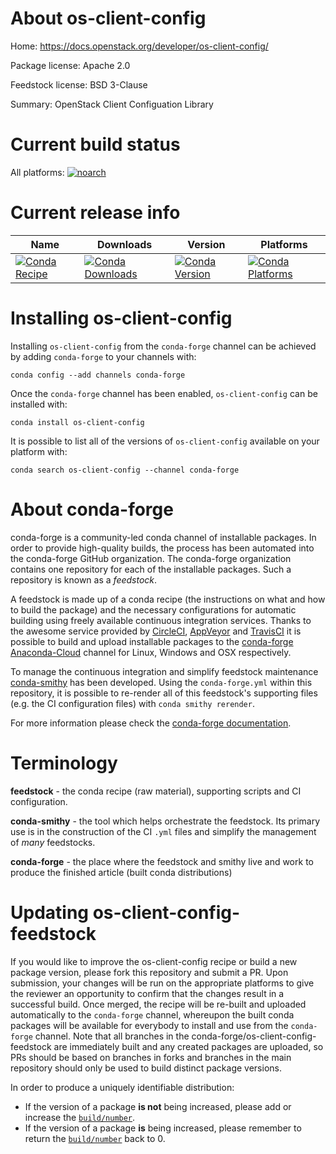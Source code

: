 About os-client-config
======================

Home: https://docs.openstack.org/developer/os-client-config/

Package license: Apache 2.0

Feedstock license: BSD 3-Clause

Summary: OpenStack Client Configuation Library



Current build status
====================

All platforms:
[![noarch](https://img.shields.io/circleci/project/github/conda-forge/os-client-config-feedstock/master.svg?label=noarch)](https://circleci.com/gh/conda-forge/os-client-config-feedstock)

Current release info
====================

| Name | Downloads | Version | Platforms |
| --- | --- | --- | --- |
| [![Conda Recipe](https://img.shields.io/badge/recipe-os--client--config-green.svg)](https://anaconda.org/conda-forge/os-client-config) | [![Conda Downloads](https://img.shields.io/conda/dn/conda-forge/os-client-config.svg)](https://anaconda.org/conda-forge/os-client-config) | [![Conda Version](https://img.shields.io/conda/vn/conda-forge/os-client-config.svg)](https://anaconda.org/conda-forge/os-client-config) | [![Conda Platforms](https://img.shields.io/conda/pn/conda-forge/os-client-config.svg)](https://anaconda.org/conda-forge/os-client-config) |

Installing os-client-config
===========================

Installing `os-client-config` from the `conda-forge` channel can be achieved by adding `conda-forge` to your channels with:

```
conda config --add channels conda-forge
```

Once the `conda-forge` channel has been enabled, `os-client-config` can be installed with:

```
conda install os-client-config
```

It is possible to list all of the versions of `os-client-config` available on your platform with:

```
conda search os-client-config --channel conda-forge
```


About conda-forge
=================

conda-forge is a community-led conda channel of installable packages.
In order to provide high-quality builds, the process has been automated into the
conda-forge GitHub organization. The conda-forge organization contains one repository
for each of the installable packages. Such a repository is known as a *feedstock*.

A feedstock is made up of a conda recipe (the instructions on what and how to build
the package) and the necessary configurations for automatic building using freely
available continuous integration services. Thanks to the awesome service provided by
[CircleCI](https://circleci.com/), [AppVeyor](http://www.appveyor.com/)
and [TravisCI](https://travis-ci.org/) it is possible to build and upload installable
packages to the [conda-forge](https://anaconda.org/conda-forge)
[Anaconda-Cloud](http://docs.anaconda.org/) channel for Linux, Windows and OSX respectively.

To manage the continuous integration and simplify feedstock maintenance
[conda-smithy](http://github.com/conda-forge/conda-smithy) has been developed.
Using the ``conda-forge.yml`` within this repository, it is possible to re-render all of
this feedstock's supporting files (e.g. the CI configuration files) with ``conda smithy rerender``.

For more information please check the [conda-forge documentation](https://conda-forge.org/docs/).

Terminology
===========

**feedstock** - the conda recipe (raw material), supporting scripts and CI configuration.

**conda-smithy** - the tool which helps orchestrate the feedstock.
                   Its primary use is in the construction of the CI ``.yml`` files
                   and simplify the management of *many* feedstocks.

**conda-forge** - the place where the feedstock and smithy live and work to
                  produce the finished article (built conda distributions)


Updating os-client-config-feedstock
===================================

If you would like to improve the os-client-config recipe or build a new
package version, please fork this repository and submit a PR. Upon submission,
your changes will be run on the appropriate platforms to give the reviewer an
opportunity to confirm that the changes result in a successful build. Once
merged, the recipe will be re-built and uploaded automatically to the
`conda-forge` channel, whereupon the built conda packages will be available for
everybody to install and use from the `conda-forge` channel.
Note that all branches in the conda-forge/os-client-config-feedstock are
immediately built and any created packages are uploaded, so PRs should be based
on branches in forks and branches in the main repository should only be used to
build distinct package versions.

In order to produce a uniquely identifiable distribution:
 * If the version of a package **is not** being increased, please add or increase
   the [``build/number``](http://conda.pydata.org/docs/building/meta-yaml.html#build-number-and-string).
 * If the version of a package **is** being increased, please remember to return
   the [``build/number``](http://conda.pydata.org/docs/building/meta-yaml.html#build-number-and-string)
   back to 0.